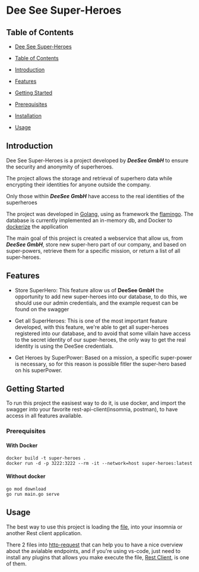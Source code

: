 # Dee See Super-Heroes

## Table of Contents

- [Dee See Super-Heroes](#dee-see-super-heroes)

- [Table of Contents](#table-of-contents)

- [Introduction](#introduction)

- [Features](#features)

- [Getting Started](#getting-started)

- [Prerequisites](#prerequisites)

- [Installation](#installation)

- [Usage](#usage)

## Introduction

<a href="#dee-see-super-heroes"></a>
Dee See Super-Heroes is a project developed by **_DeeSee GmbH_** to ensure the security and anonymity of superheroes.

The project allows the storage and retrieval of superhero data while encrypting their identities for anyone outside the company.

Only those within **_DeeSee GmbH_** have access to the real identities of the superheroes

The project was developed in [Golang](https://go.dev/), using as framework the [flamingo](https://docs.flamingo.me/). The database is currently implemented an in-memory db, and Docker to [dockerize](https://www.docker.com/) the application

The main goal of this project is created a webservice that allow us, from **_DeeSee GmbH_**, store new super-hero part of our company, and based on super-powers, retrieve them for a specific mission, or return a list of all super-heroes.

## Features

<a href="#features"></a>

- Store SuperHero: This feature allow us of **DeeSee GmbH** the opportunity to add new super-heroes into our database, to do this, we should use our admin credentials, and the example request can be found on the swagger

- Get all SuperHeroes: This is one of the most important feature developed, with this feature, we're able to get all super-heroes registered into our database, and to avoid that some villain have access to the secret identity of our super-heroes, the only way to get the real identity is using the DeeSee credentials.

- Get Heroes by SuperPower: Based on a mission, a specific super-power is necessary, so for this reason is possible fitler the super-hero based on his superPower.

## Getting Started

<a href="#getting-started"></a>
To run this project the easisest way to do it, is use docker, and import the swagger into your favorite rest-api-client(insomnia, postman), to have access in all features available.

### Prerequisites

<a href="#pre-requsites"></a>

#### With Docker

```
docker build -t super-heroes .
docker run -d -p 3222:3222 --rm -it --network=host super-heroes:latest
```

#### Without docker

```
go mod download
go run main.go serve
```

## Usage

<a href="#usage"></a>

The best way to use this project is loading the [file](https://github.com/joaoCrulhas/omnevo-super-heroes/blob/main/swagger/super-hero.yaml), into your insomnia or another Rest client application.

There 2 files into [http-request](https://github.com/joaoCrulhas/omnevo-super-heroes/tree/main/http-requests) that can help you to have a nice overview about the avialable endpoints, and if you're using vs-code, just need to install any plugins that allows you make execute the file, [Rest Client](https://marketplace.visualstudio.com/items?itemName=humao.rest-client), is one of them.
